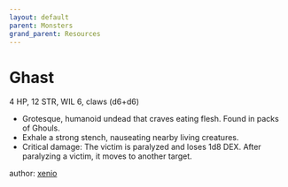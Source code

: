 ```yaml
---
layout: default
parent: Monsters
grand_parent: Resources
---
```


# Ghast

4 HP, 12 STR, WIL 6, claws (d6+d6)  

- Grotesque, humanoid undead that craves eating flesh. Found in packs of Ghouls.  
- Exhale a strong stench, nauseating nearby living creatures.  
- Critical damage: The victim is paralyzed and loses 1d8 DEX. After paralyzing a victim, it moves to another target.  

author: [xenio](https://xenioinabottle.blogspot.com)
